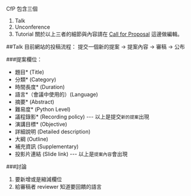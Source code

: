 CfP 包含三個
1. Talk
2. Unconference
3. Tutorial
關於以上三者的細節與內容請在 [Call for Proposal](https://docs.google.com/document/d/1hMmPG96KPdhbU-uJiRbzMiuI0E67_n0uu_Nz82uucF0/edit#) 這邊做編輯。

##Talk
目前網站的投稿流程：
提交一個新的提案 -> 提案內容 -> 審稿 -> 公布

###提案欄位：
* 題目* (Title)
* 分類* (Category)
* 時間長度* (Duration)
* 語言*（會議中使用的）(Language)
* 摘要* (Abstract)
* 難易度* (Python Level)
* 議程錄影* (Recording policy)
--- 以上是提交`新的提案`出現
* 演講目標* (Objective)
* 詳細說明 (Detailed description)
* 大綱 (Outline)
* 補充資訊 (Supplementary)
* 投影片連結 (Slide link)
--- 以上是`提案內容`會出現

###討論
1. 要新增或是縮減欄位
2. 給審稿者 reviewer 知道要回饋的語言
